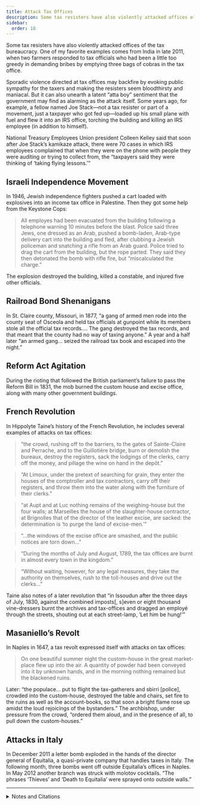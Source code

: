 ```yaml
---
title: Attack Tax Offices
description: Some tax resisters have also violently attacked offices of the tax bureaucracy.
sidebar:
  order: 18
---
```

Some tax resisters have also violently attacked offices of the tax bureaucracy.
One of my favorite examples comes from India in late 2011, when two farmers responded to tax officials who had been a little too greedy in demanding bribes by emptying three bags of cobras in the tax office.

Sporadic violence directed at tax offices may backfire by evoking public sympathy for the taxers and making the resisters seem bloodthirsty and maniacal.
But it can also unearth a latent “atta boy” sentiment that the government may find as alarming as the attack itself.
Some years ago, for example, a fellow named Joe Stack—not a tax resister or part of a movement, just a taxpayer who got fed up—loaded up his small plane with fuel and flew it into an IRS office, torching the building and killing an IRS employee (in addition to himself).

National Treasury Employees Union president Colleen Kelley said that soon after Joe Stack’s kamikaze attack, there were 70 cases in which IRS employees complained that when they were on the phone with people they were auditing or trying to collect from, the “taxpayers said they were thinking of ‘taking flying lessons.’”

## Israeli Independence Movement

In 1946, Jewish independence fighters pushed a cart loaded with explosives into an income tax office in Palestine.
Then they got some help from the Keystone Cops:

> All employes had been evacuated from the building following a telephone warning 10 minutes before the blast. Police said three Jews, one dressed as an Arab, pushed a bomb-laden, Arab-type delivery cart into the building and fled, after clubbing a Jewish policeman and snatching a rifle from an Arab guard. Police tried to drag the cart from the building, but the rope parted. They said they then detonated the bomb with rifle fire, but “miscalculated the charge.”

The explosion destroyed the building, killed a constable, and injured five other officials.

## Railroad Bond Shenanigans

In St. Claire county, Missouri, in 1877, “a gang of armed men rode into the county seat of Osceola and held tax officials at gunpoint while its members stole all the official tax records.…
The gang destroyed the tax records, and that meant that the county had no way of taxing anyone.”
A year and a half later “an armed gang… seized the railroad tax book and escaped into the night.”

## Reform Act Agitation

During the rioting that followed the British parliament’s failure to pass the Reform Bill in 1831, the mob burned the custom house and excise office, along with many other government buildings.

## French Revolution

In Hippolyte Taine’s history of the French Revolution, he includes several examples of attacks on tax offices:

> “the crowd, rushing off to the barriers, to the gates of Sainte-Claire and Perrache, and to the Guillotière bridge, burn or demolish the bureaux, destroy the registers, sack the lodgings of the clerks, carry off the money, and pillage the wine on hand in the depôt.”

> “At Limoux, under the pretext of searching for grain, they enter the houses of the comptroller and tax contractors, carry off their registers, and throw them into the water along with the furniture of their clerks.”

> “at Aupt and at Luc nothing remains of the weighing-house but the four walls; at Marseilles the house of the slaughter-house contractor, at Brignolles that of the director of the leather excise, are sacked: the determination is ‘to purge the land of excise-men.’”

> “…the windows of the excise office are smashed, and the public notices are torn down…”

> “During the months of July and August, 1789, the tax offices are burnt in almost every town in the kingdom.”

> “Without waiting, however, for any legal measures, they take the authority on themselves, rush to the toll-houses and drive out the clerks…”

Taine also notes of a later revolution that “in Issoudun after the three days of July, 1830, against the combined imposts[, s]even or eight thousand vine-dressers burnt the archives and tax-offices and dragged an employé through the streets, shouting out at each street-lamp, ‘Let him be hung!’”

## Masaniello’s Revolt

In Naples in 1647, a tax revolt expressed itself with attacks on tax offices:

> On one beautiful summer night the custom-house in the great market-place flew up into the air. A quantity of powder had been conveyed into it by unknown hands, and in the morning nothing remained but the blackened ruins.

Later: “the populace… put to flight the tax-gatherers and sbirri [police], crowded into the custom-house, destroyed the table and chairs, set fire to the ruins as well as the account-books, so that soon a bright flame rose up amidst the loud rejoicings of the bystanders.”
The archbishop, under pressure from the crowd, “ordered them aloud, and in the presence of all, to pull down the custom-houses.”

## Attacks in Italy

In December 2011 a letter bomb exploded in the hands of the director general of Equitalia, a quasi-private company that handles taxes in Italy.
The following month, three bombs went off outside Equitalia’s offices in Naples.
In May 2012 another branch was struck with molotov cocktails. “The phrases ‘Thieves’ and ‘Death to Equitalia’ were sprayed onto outside walls.”

<hr />

<details>
<summary>Notes and Citations</summary>

* Satherely, Jessica “The tax office that really is a nest of vipers: Farmers dump forty snakes—including deadly cobras—in protest against bribes” <i>Daily Mail Online</i> 1 December 2011
* Cacas, Max “NTEU concerned about fed worker safety” <i>Federal News Radio</i> 10 March 2010
* “Palestine Tax Office Bombed” Associated Press dispatch in the <i>Pittsburgh Post-Gazette</i> 21 November 1946, p. 2
* Thelen, David R. <i>Paths of Resistance: Tradition and Dignity in Industrializing Missouri</i> (1986) p. 68
* Molesworth, W.N. <i>The History of the Reform Bill of 1832</i> (1865) pp. 295–96
* Taine, Hippolyte <i>The French Revolution</i>, Vol I. (1897) pp. 15–17, 271–74
* von Reumont, Alfred <i>The Carafas of Maddaloni</i> (1854) pp. 303–04, 310
* Pisa, Nick “Soldiers may be deployed to protect Italian tax offices” <i>The Telegraph</i> 13 May 2012

</details>
